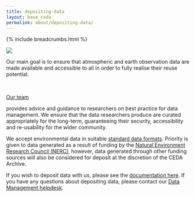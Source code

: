 ```yaml
---
title: depositing-data
layout: base_ceda
permalink: about/depositing-data/
---
```




{% include breadcrumbs.html %}


<div class="row">
<div class="col-md-12">
<div class="row">
<div class="col-4">
<img src="{{site.baseurl}}\static\noaa-5hzjvgpg6vo-unsplash-300x0.jpg" class="img-fluid">
</div>
<div class="col-4">
            <p><span>Our main goal is to ensure that atmospheric and earth observation data are made available and accessible to all in order to fully realise their reuse potential.&nbsp;</span></p>
<p></p>
<p><a href="https://www.ceda.ac.uk/about/team/"><span></span></a></p>
</div>
<div class="col-4 text-right">
        
<span class="fa-stack fa-3x pull-right">
<i class="fas fa-circle fa-stack-2x text-primary"></i>
<i class="fas fa-upload fa-stack-1x fa-inverse"></i>
</span>
        
</div>
<br>
<div class="row">
<p>
<a href="https://www.ceda.ac.uk/about/team/"><span>Our team</span></a>
            
<span> provides advice and guidance to researchers on best practice for data management. We ensure that the data researchers produce are curated appropriately for the long-term, guaranteeing their security, accessibility and re-usability for the wider community.</span></p>

<p>We accept environmental data in suitable <a href="https://help.ceda.ac.uk/category/4423-formats">standard data formats</a>. Priority is given to data generated as a result of funding by the <a href="https://nerc.ukri.org/">Natural Environment Research Council (NERC)</a>, however, data generated through other funding sources will also be considered for deposit at the discretion of the CEDA Archive.</p>

<p><span>If you wish to deposit data with us, please see the </span><a href="https://help.ceda.ac.uk/category/13-archiving-data-with-ceda"><span>documentation here</span></a><span>.&nbsp;</span><span>If you have any questions about depositing data, please contact our </span><a href="mailto:data.management@ceda.ac.uk"><span>Data Management helpdesk</span></a><span>.</span></p>
        
</div>
</div>
</div>
</div>